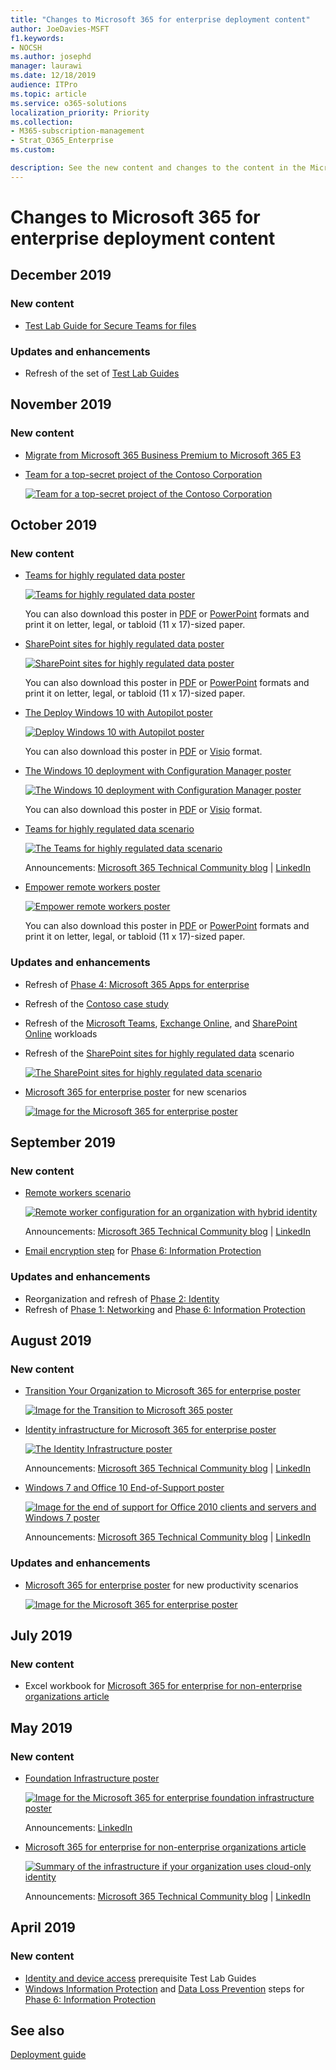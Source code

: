```yaml
---
title: "Changes to Microsoft 365 for enterprise deployment content"
author: JoeDavies-MSFT
f1.keywords:
- NOCSH
ms.author: josephd
manager: laurawi
ms.date: 12/18/2019
audience: ITPro
ms.topic: article
ms.service: o365-solutions
localization_priority: Priority
ms.collection: 
- M365-subscription-management
- Strat_O365_Enterprise
ms.custom:

description: See the new content and changes to the content in the Microsoft 365 Deployment Guide.
---
```


# Changes to Microsoft 365 for enterprise deployment content

## December 2019

### New content 

- [Test Lab Guide for Secure Teams for files](https://docs.microsoft.com/microsoft-365/security/office-365-security/secure-team-for-files-in-a-dev-test-environment)

### Updates and enhancements

-  Refresh of the set of [Test Lab Guides](m365-enterprise-test-lab-guides.md) 

## November 2019

### New content 

- [Migrate from Microsoft 365 Business Premium to Microsoft 365 E3](https://docs.microsoft.com/microsoft-365/business/migrate-from-microsoft-365-business-to-microsoft-365-enterprise)

- [Team for a top-secret project of the Contoso Corporation](contoso-team-for-top-secret-project.md)

  [![Team for a top-secret project of the Contoso Corporation](../media/contoso-team-for-highly-confidential-assets/final-config-example-file.png)](contoso-team-for-top-secret-project.md)

## October 2019

### New content 

- [Teams for highly regulated data poster](secure-teams-highly-regulated-data-scenario.md#poster)

  [![Teams for highly regulated data poster](../media/secure-teams-highly-regulated-data-scenario/teams-highly-regulated-data-poster.png)](../media/secure-teams-highly-regulated-data-scenario/TeamsHighlyRegulatedData.pdf)

  You can also download this poster in [PDF](https://github.com/MicrosoftDocs/microsoft-365-docs/raw/public/microsoft-365/media/secure-teams-highly-regulated-data-scenario/TeamsHighlyRegulatedData.pdf) or [PowerPoint](https://github.com/MicrosoftDocs/microsoft-365-docs/raw/public/microsoft-365/media/secure-teams-highly-regulated-data-scenario/Teams-Highly-Regulated-Data-Poster.pptx) formats and print it on letter, legal, or tabloid (11 x 17)-sized paper.

- [SharePoint sites for highly regulated data poster](teams-sharepoint-online-sites-highly-regulated-data.md#poster)

  [![SharePoint sites for highly regulated data poster](../media/teams-sharepoint-online-sites-highly-regulated-data/sharepoint-sites-highly-regulated-data-poster.png)](../media/teams-sharepoint-online-sites-highly-regulated-data/SharePointSitesHighlyRegulatedData.pdf)

  You can also download this poster in [PDF](https://github.com/MicrosoftDocs/microsoft-365-docs/raw/public/microsoft-365/media/teams-sharepoint-online-sites-highly-regulated-data/SharePointSitesHighlyRegulatedData.pdf) or [PowerPoint](https://github.com/MicrosoftDocs/microsoft-365-docs/raw/public/microsoft-365/media/teams-sharepoint-online-sites-highly-regulated-data/SharePoint-Sites-Highly-Regulated-Data.pptx) formats and print it on letter, legal, or tabloid (11 x 17)-sized paper.

- [The Deploy Windows 10 with Autopilot poster](windows10-deploy-autopilot.md) 

  [![Deploy Windows 10 with Autopilot poster](../media/windows10-deploy-autopilot/windows10-autopilot-flowchart.png)](https://docs.microsoft.com/windows/deployment/media/Windows10AutopilotFlowchart.pdf)

  You can also download this poster in [PDF](https://github.com/MicrosoftDocs/windows-itpro-docs/raw/public/windows/deployment/media/Windows10AutopilotFlowchart.pdf) or [Visio](https://github.com/MicrosoftDocs/windows-itpro-docs/raw/public/windows/deployment/media/Windows10Autopilotflowchart.vsdx) format.

- [The Windows 10 deployment with Configuration Manager poster](windows10-deploy-inplaceupgrade.md)

  [![The Windows 10 deployment with Configuration Manager poster](../media/windows10-deploy-inplaceupgrade/windows10-deployment-config-manager.png)](https://docs.microsoft.com/windows/deployment/media/Windows10DeploymentConfigManager.pdf)

  You can also download this poster in [PDF](https://github.com/MicrosoftDocs/windows-itpro-docs/raw/public/windows/deployment/media/Windows10DeploymentConfigManager.pdf) or [Visio](https://github.com/MicrosoftDocs/windows-itpro-docs/raw/public/windows/deployment/media/Windows10DeploymentConfigManager.vsdx) format.

- [Teams for highly regulated data scenario](secure-teams-highly-regulated-data-scenario.md)

  [![The Teams for highly regulated data scenario](../media/secure-teams-highly-regulated-data-scenario/secure-team-final.png)](secure-teams-highly-regulated-data-scenario.md)

  Announcements: [Microsoft 365 Technical Community blog](https://techcommunity.microsoft.com/t5/Microsoft-365-Blog/Protect-your-highly-regulated-files-in-Teams-with-Microsoft-365/ba-p/962985)  |  [LinkedIn](https://www.linkedin.com/pulse/how-can-i-lock-down-team-sensitive-top-secret-joe-davies/?published=t)

- [Empower remote workers poster](empower-people-to-work-remotely.md#poster)

  [![Empower remote workers poster](../media/empower-people-to-work-remotely/empower-remote-workers-poster.png)](../media/empower-people-to-work-remotely/empower-remote-workers-scenario.pdf) 

  You can also download this poster in [PDF](https://github.com/MicrosoftDocs/microsoft-365-docs/raw/public/microsoft-365/media/empower-people-to-work-remotely/empower-remote-workers-scenario.pdf) or [PowerPoint](https://github.com/MicrosoftDocs/microsoft-365-docs/raw/public/microsoft-365/media/empower-people-to-work-remotely/Empower-Remote-Workers-Poster.pptx) formats and print it on letter, legal, or tabloid (11 x 17)-sized paper.

### Updates and enhancements

- Refresh of [Phase 4: Microsoft 365 Apps for enterprise](office365proplus-infrastructure.md)
- Refresh of the [Contoso case study](contoso-case-study.md)
- Refresh of the [Microsoft Teams](teams-workload.md), [Exchange Online](exchangeonline-workload.md), and [SharePoint Online](sharepoint-online-onedrive-workload.md) workloads
- Refresh of the [SharePoint sites for highly regulated data](teams-sharepoint-online-sites-highly-regulated-data.md) scenario
 
  [![The SharePoint sites for highly regulated data scenario](../media/teams-sharepoint-online-sites-highly-regulated-data/end-to-end-configuration.png)](teams-sharepoint-online-sites-highly-regulated-data.md)

- [Microsoft 365 for enterprise poster](microsoft-365-overview.md#get-the-big-picture) for new scenarios 

  [![Image for the Microsoft 365 for enterprise poster](../media/m365-poster/m365e-poster.png)](../media/m365-poster/Microsoft365Enterprise.pdf)

## September 2019

### New content 

- [Remote workers scenario](empower-people-to-work-remotely.md)

  [![Remote worker configuration for an organization with hybrid identity](../media/empower-people-to-work-remotely/remote-workers-hybrid.png)](empower-people-to-work-remotely.md) 
 
  Announcements: [Microsoft 365 Technical Community blog](https://techcommunity.microsoft.com/t5/Microsoft-365-Blog/Empower-your-remote-workers-with-Microsoft-365-Enterprise/ba-p/935196#M236)  |  [LinkedIn](https://www.linkedin.com/pulse/how-do-i-configure-microsoft-365-enterprise-empower-my-joe-davies/)

- [Email encryption step](infoprotect-email-encryption.md) for [Phase 6: Information Protection](infoprotect-infrastructure.md)

### Updates and enhancements

- Reorganization and refresh of [Phase 2: Identity](identity-infrastructure.md)
- Refresh of [Phase 1: Networking](networking-infrastructure.md) and [Phase 6: Information Protection](infoprotect-infrastructure.md)

## August 2019

### New content 

- [Transition Your Organization to Microsoft 365 for enterprise poster](migration-microsoft-365-enterprise-workload.md#transition-your-entire-organization)

   [![Image for the Transition to Microsoft 365 poster](../media/deploy-microsoft-365-enterprise/transition-org-to-m365.png)](../media/deploy-microsoft-365-enterprise/transition-org-to-m365.pdf)
 
- [Identity infrastructure for Microsoft 365 for enterprise poster](identity-infrastructure.md)

  [![The Identity Infrastructure poster](../media/identity-infrastructure/m365e-identity-arch-poster.png)](../media/identity-infrastructure/M365E-ID-Infra.pdf)

  Announcements: [Microsoft 365 Technical Community blog](https://techcommunity.microsoft.com/t5/Microsoft-365-Blog/Get-the-new-Identity-infrastructure-for-Microsoft-365-Enterprise/ba-p/874941)  |  [LinkedIn](https://www.linkedin.com/pulse/how-can-i-quickly-ramp-up-key-concepts-features-identity-joe-davies/?published=t)


- [Windows 7 and Office 10 End-of-Support poster](migration-microsoft-365-enterprise-workload.md#summary-of-options-for-office-2010-clients-and-servers-and-windows-7)
  
  [![Image for the end of support for Office 2010 clients and servers and Windows 7 poster](../media/migration-microsoft-365-enterprise-workload/office2010-windows7-end-of-support.png)](../media/migration-microsoft-365-enterprise-workload/Office2010Windows7EndOfSupport.pdf)

  Announcements: [Microsoft 365 Technical Community blog](https://techcommunity.microsoft.com/t5/Microsoft-365-Blog/Move-from-Office-2010-clients-and-servers-and-Windows-7-to/ba-p/846994)  |  [LinkedIn](https://www.linkedin.com/pulse/how-can-microsoft-365-enterprise-help-me-end-support-products-davies/)


### Updates and enhancements

- [Microsoft 365 for enterprise poster](microsoft-365-overview.md#get-the-big-picture) for new productivity scenarios

   [![Image for the Microsoft 365 for enterprise poster](../media/m365-poster/m365e-poster.png)](../media/m365-poster/Microsoft365Enterprise.pdf)

## July 2019

### New content

- Excel workbook for [Microsoft 365 for enterprise for non-enterprise organizations article](deploy-foundation-infrastructure-non-enterprises.md#onboarding)

## May 2019

### New content

- [Foundation Infrastructure poster](deploy-foundation-infrastructure.md#at-a-glance)

  [![Image for the Microsoft 365 for enterprise foundation infrastructure poster](../media/deploy-foundation-infrastructure/Microsoft365EnterpriseFoundInfra.png)](../media/deploy-foundation-infrastructure/Microsoft365EnterpriseFoundInfra.pdf)

  Announcements: [LinkedIn](https://www.linkedin.com/pulse/how-can-i-get-big-picture-microsoft-365-enterprise-joe-davies/)

 
- [Microsoft 365 for enterprise for non-enterprise organizations article](deploy-foundation-infrastructure-non-enterprises.md)

  [![Summary of the infrastructure if your organization uses cloud-only identity](../media/deploy-foundation-infrastructure-non-enterprises/final-cloud-only-config.png)](deploy-foundation-infrastructure-non-enterprises.md)

  Announcements: [Microsoft 365 Technical Community blog](https://techcommunity.microsoft.com/t5/Microsoft-365-Blog/Deploy-Microsoft-365-Enterprise-infrastructure-even-if-you-re/ba-p/900012)  |  [LinkedIn](https://www.linkedin.com/pulse/how-do-i-deploy-microsoft-365-enterprise-without-joe-davies/)

## April 2019

### New content 

- [Identity and device access](identity-device-access-m365-test-environment.md) prerequisite Test Lab Guides
- [Windows Information Protection](infoprotect-deploy-windows-information-protection.md) and [Data Loss Prevention](infoprotect-data-loss-prevention.md) steps for [Phase 6: Information Protection](infoprotect-infrastructure.md)


## See also

[Deployment guide](deploy-microsoft-365-enterprise.md)

